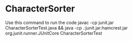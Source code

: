 # CharacterSorter
Use this command to run the code
javac -cp junit.jar CharacterSorterTest.java && java -cp .:junit.jar:hamcrest.jar org.junit.runner.JUnitCore CharacterSorterTest
